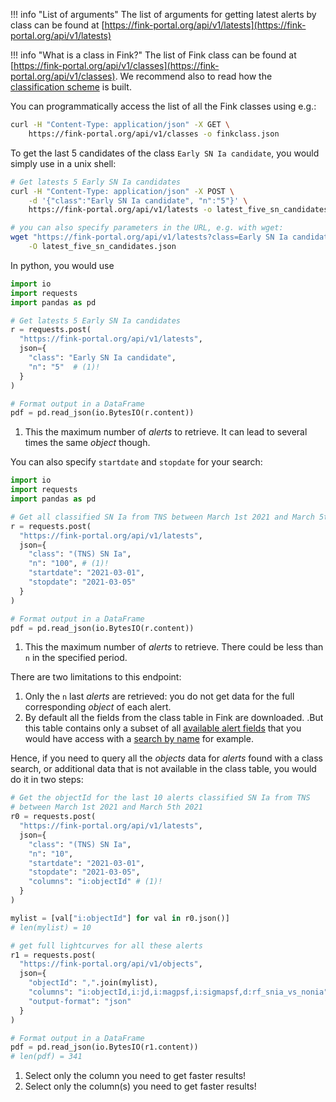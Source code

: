 !!! info "List of arguments"
    The list of arguments for getting latest alerts by class can be found at [https://fink-portal.org/api/v1/latests](https://fink-portal.org/api/v1/latests)

!!! info "What is a class in Fink?"
    The list of Fink class can be found at [https://fink-portal.org/api/v1/classes](https://fink-portal.org/api/v1/classes). We recommend also to read how the [classification scheme](/broker/classification) is built.

You can programmatically access the list of all the Fink classes using e.g.:

```bash
curl -H "Content-Type: application/json" -X GET \
    https://fink-portal.org/api/v1/classes -o finkclass.json
```

To get the last 5 candidates of the class `Early SN Ia candidate`, you would simply use in a unix shell:

```bash
# Get latests 5 Early SN Ia candidates
curl -H "Content-Type: application/json" -X POST \
    -d '{"class":"Early SN Ia candidate", "n":"5"}' \
    https://fink-portal.org/api/v1/latests -o latest_five_sn_candidates.json

# you can also specify parameters in the URL, e.g. with wget:
wget "https://fink-portal.org/api/v1/latests?class=Early SN Ia candidate&n=5&output-format=json" \
    -O latest_five_sn_candidates.json
```

In python, you would use

```python
import io
import requests
import pandas as pd

# Get latests 5 Early SN Ia candidates
r = requests.post(
  "https://fink-portal.org/api/v1/latests",
  json={
    "class": "Early SN Ia candidate",
    "n": "5"  # (1)!
  }
)

# Format output in a DataFrame
pdf = pd.read_json(io.BytesIO(r.content))
```

1. This the maximum number of _alerts_ to retrieve. It can lead to several times the same _object_ though.

You can also specify `startdate` and `stopdate` for your search:

```python
import io
import requests
import pandas as pd

# Get all classified SN Ia from TNS between March 1st 2021 and March 5th 2021
r = requests.post(
  "https://fink-portal.org/api/v1/latests",
  json={
    "class": "(TNS) SN Ia",
    "n": "100", # (1)!
    "startdate": "2021-03-01",
    "stopdate": "2021-03-05"
  }
)

# Format output in a DataFrame
pdf = pd.read_json(io.BytesIO(r.content))
```

1. This the maximum number of _alerts_ to retrieve. There could be less than `n` in the specified period.

There are two limitations to this endpoint:

1. Only the `n` last _alerts_ are retrieved: you do not get data for the full corresponding _object_ of each alert.
2. By default all the fields from the class table in Fink are downloaded. .But this table contains only a subset of all [available alert fields](https://fink-portal.org/api/v1/columns) that you would have access with a [search by name](objectid.md) for example.

Hence, if you need to query all the _objects_ data for _alerts_ found with a class search, or additional data that is not available in the class table, you would do it in two steps:

```python
# Get the objectId for the last 10 alerts classified SN Ia from TNS
# between March 1st 2021 and March 5th 2021
r0 = requests.post(
  "https://fink-portal.org/api/v1/latests",
  json={
    "class": "(TNS) SN Ia",
    "n": "10",
    "startdate": "2021-03-01",
    "stopdate": "2021-03-05",
    "columns": "i:objectId" # (1)!
  }
)

mylist = [val["i:objectId"] for val in r0.json()]
# len(mylist) = 10

# get full lightcurves for all these alerts
r1 = requests.post(
  "https://fink-portal.org/api/v1/objects",
  json={
    "objectId": ",".join(mylist),
    "columns": "i:objectId,i:jd,i:magpsf,i:sigmapsf,d:rf_snia_vs_nonia", # (2)!
    "output-format": "json"
  }
)

# Format output in a DataFrame
pdf = pd.read_json(io.BytesIO(r1.content))
# len(pdf) = 341
```

1. Select only the column you need to get faster results!
2. Select only the column(s) you need to get faster results!